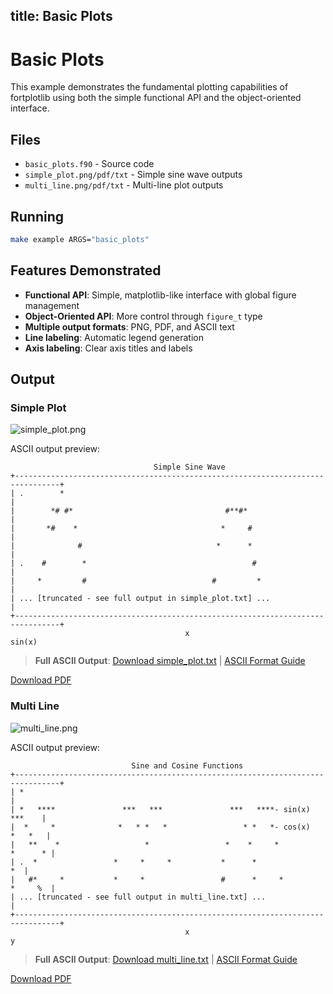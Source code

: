 title: Basic Plots
---

# Basic Plots

This example demonstrates the fundamental plotting capabilities of fortplotlib using both the simple functional API and the object-oriented interface.

## Files

- `basic_plots.f90` - Source code
- `simple_plot.png/pdf/txt` - Simple sine wave outputs
- `multi_line.png/pdf/txt` - Multi-line plot outputs

## Running

```bash
make example ARGS="basic_plots"
```

## Features Demonstrated

- **Functional API**: Simple, matplotlib-like interface with global figure management
- **Object-Oriented API**: More control through `figure_t` type
- **Multiple output formats**: PNG, PDF, and ASCII text
- **Line labeling**: Automatic legend generation
- **Axis labeling**: Clear axis titles and labels

## Output

### Simple Plot

![simple_plot.png](../../media/examples/basic_plots/simple_plot.png)

ASCII output preview:
```
                                Simple Sine Wave
+--------------------------------------------------------------------------------+
| .        *                                                                     |
|        *# #*                                  #**#*                            |
|       *#    *                                *     #                           |
|              #                              *      *                           |
| .    #        *                                     #                          |
|     *         #                            #         *                         |
| ... [truncated - see full output in simple_plot.txt] ...                     |
+--------------------------------------------------------------------------------+
                                       x
sin(x)
```

> **Full ASCII Output**: [Download simple_plot.txt](../../media/examples/basic_plots/simple_plot.txt) | [ASCII Format Guide](../ascii_output_format.md)

[Download PDF](../../media/examples/basic_plots/simple_plot.pdf)

### Multi Line

![multi_line.png](../../media/examples/basic_plots/multi_line.png)

ASCII output preview:
```
                           Sine and Cosine Functions
+--------------------------------------------------------------------------------+
| *                                                                              |
| *   ****               ***   ***               ***   ****- sin(x)       ***    |
|  *     *              *   * *   *                 * *   *- cos(x)      *   *   |
|   **    *                   *                 *    *     *            *      * |
| .  *                 *     *     *           *      *                       *  |
|   #*     *           *     *                 #      *     *           *     %  |
| ... [truncated - see full output in multi_line.txt] ...                       |
+--------------------------------------------------------------------------------+
                                       x
y
```

> **Full ASCII Output**: [Download multi_line.txt](../../media/examples/basic_plots/multi_line.txt) | [ASCII Format Guide](../ascii_output_format.md)

[Download PDF](../../media/examples/basic_plots/multi_line.pdf)